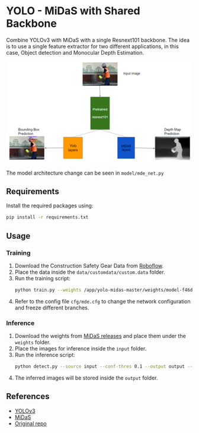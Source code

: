 # YOLO - MiDaS with Shared Backbone

Combine YOLOv3 with MiDaS with a single Resnext101 backbone. The idea is to use a single feature extractor for two different applications, in this case, Object detection and Monocular Depth Estimation.

![structure](assets/structure.PNG)

The model architecture change can be seen in `model/mde_net.py`

## Requirements

Install the required packages using:
```bash
pip install -r requirements.txt
```

## Usage

### Training

1. Download the Construction Safety Gear Data from [Roboflow](https://universe.roboflow.com/siabar/ppe-dataset-for-workplace-safety).
2. Place the data inside the `data/customdata/custom.data` folder.
3. Run the training script:
    ```bash
    python train.py --weights /app/yolo-midas-master/weights/model-f46da743.pt --data /app/yolo-midas-master/data/customdata/custom.data --batch 8 --cache --cfg /app/yolo-midas-master/cfg/mde.cfg --epochs 50 --img-size 512
    ```
4. Refer to the config file `cfg/mde.cfg` to change the network configuration and freeze different branches.

### Inference

1. Download the weights from [MiDaS releases](https://github.com/isl-org/MiDaS/releases/tag/v2) and place them under the `weights` folder.
2. Place the images for inference inside the `input` folder.
3. Run the inference script:
    ```bash
    python detect.py --source input --conf-thres 0.1 --output output --weights /app/yolo-midas-master/weights/model-f46da743.pt
    ```
4. The inferred images will be stored inside the `output` folder.

## References

- [YOLOv3](https://github.com/ultralytics/yolov3)
- [MiDaS](https://github.com/intel-isl/MiDaS)
- [Original repo](https://github.com/sarvan0506/yolo-midas)

